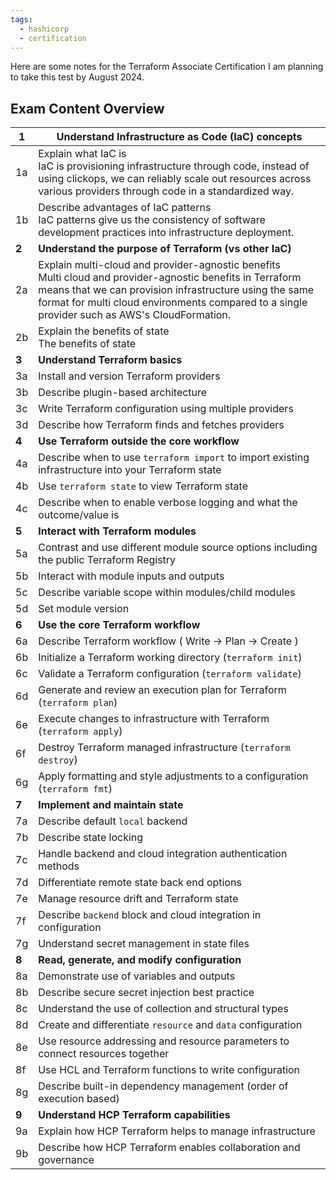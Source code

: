 ```yaml
---
tags:
  - hashicorp
  - certification
---
```

Here are some notes for the Terraform Associate Certification
I am planning to take this test by August 2024. 

## Exam Content Overview

| **1** | **Understand Infrastructure as Code (IaC) concepts**                                                                                                                                                                                                                    |
| ----- | ----------------------------------------------------------------------------------------------------------------------------------------------------------------------------------------------------------------------------------------------------------------------- |
| 1a    | Explain what IaC is<br>IaC is provisioning infrastructure through code, instead of using clickops, we can reliably scale out resources across various providers through code in a standardized way.<br>                                                                 |
| 1b    | Describe advantages of IaC patterns<br>IaC patterns give us the consistency of software development practices into infrastructure deployment.                                                                                                                           |
| **2** | **Understand the purpose of Terraform (vs other IaC)**                                                                                                                                                                                                                  |
| 2a    | Explain multi-cloud and provider-agnostic benefits<br>Multi cloud and provider-agnostic benefits in Terraform means that we can provision infrastructure using the same format for multi cloud environments compared to a single provider such as AWS's CloudFormation. |
| 2b    | Explain the benefits of state<br>The benefits of state                                                                                                                                                                                                                  |
| **3** | **Understand Terraform basics**                                                                                                                                                                                                                                         |
| 3a    | Install and version Terraform providers                                                                                                                                                                                                                                 |
| 3b    | Describe plugin-based architecture                                                                                                                                                                                                                                      |
| 3c    | Write Terraform configuration using multiple providers                                                                                                                                                                                                                  |
| 3d    | Describe how Terraform finds and fetches providers                                                                                                                                                                                                                      |
| **4** | **Use Terraform outside the core workflow**                                                                                                                                                                                                                             |
| 4a    | Describe when to use `terraform import` to import existing infrastructure into your Terraform state                                                                                                                                                                     |
| 4b    | Use `terraform state` to view Terraform state                                                                                                                                                                                                                           |
| 4c    | Describe when to enable verbose logging and what the outcome/value is                                                                                                                                                                                                   |
| **5** | **Interact with Terraform modules**                                                                                                                                                                                                                                     |
| 5a    | Contrast and use different module source options including the public Terraform Registry                                                                                                                                                                                |
| 5b    | Interact with module inputs and outputs                                                                                                                                                                                                                                 |
| 5c    | Describe variable scope within modules/child modules                                                                                                                                                                                                                    |
| 5d    | Set module version                                                                                                                                                                                                                                                      |
| **6** | **Use the core Terraform workflow**                                                                                                                                                                                                                                     |
| 6a    | Describe Terraform workflow ( Write -> Plan -> Create )                                                                                                                                                                                                                 |
| 6b    | Initialize a Terraform working directory (`terraform init`)                                                                                                                                                                                                             |
| 6c    | Validate a Terraform configuration (`terraform validate`)                                                                                                                                                                                                               |
| 6d    | Generate and review an execution plan for Terraform (`terraform plan`)                                                                                                                                                                                                  |
| 6e    | Execute changes to infrastructure with Terraform (`terraform apply`)                                                                                                                                                                                                    |
| 6f    | Destroy Terraform managed infrastructure (`terraform destroy`)                                                                                                                                                                                                          |
| 6g    | Apply formatting and style adjustments to a configuration (`terraform fmt`)                                                                                                                                                                                             |
| **7** | **Implement and maintain state**                                                                                                                                                                                                                                        |
| 7a    | Describe default `local` backend                                                                                                                                                                                                                                        |
| 7b    | Describe state locking                                                                                                                                                                                                                                                  |
| 7c    | Handle backend and cloud integration authentication methods                                                                                                                                                                                                             |
| 7d    | Differentiate remote state back end options                                                                                                                                                                                                                             |
| 7e    | Manage resource drift and Terraform state                                                                                                                                                                                                                               |
| 7f    | Describe `backend` block and cloud integration in configuration                                                                                                                                                                                                         |
| 7g    | Understand secret management in state files                                                                                                                                                                                                                             |
| **8** | **Read, generate, and modify configuration**                                                                                                                                                                                                                            |
| 8a    | Demonstrate use of variables and outputs                                                                                                                                                                                                                                |
| 8b    | Describe secure secret injection best practice                                                                                                                                                                                                                          |
| 8c    | Understand the use of collection and structural types                                                                                                                                                                                                                   |
| 8d    | Create and differentiate `resource` and `data` configuration                                                                                                                                                                                                            |
| 8e    | Use resource addressing and resource parameters to connect resources together                                                                                                                                                                                           |
| 8f    | Use HCL and Terraform functions to write configuration                                                                                                                                                                                                                  |
| 8g    | Describe built-in dependency management (order of execution based)                                                                                                                                                                                                      |
| **9** | **Understand HCP Terraform capabilities**                                                                                                                                                                                                                               |
| 9a    | Explain how HCP Terraform helps to manage infrastructure                                                                                                                                                                                                                |
| 9b    | Describe how HCP Terraform enables collaboration and governance                                                                                                                                                                                                         |
